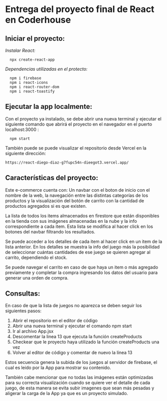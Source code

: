 # Entrega del proyecto final de React en Coderhouse

## Iniciar el proyecto:

_Instalar React:_

```
  npx create-react-app
```

_Dependencias utilizadas en el protecto:_

```
  npm i firebase
  npm i react-icons
  npm i react-router-dom
  npm i react-toastify
```

## Ejecutar la app localmente:

Con el proyecto ya instalado, se debe abrir una nueva terminal y ejecutar el siguiente comando que abrirá el proyecto en el navegador en el puerto localhost:3000 :

```
  npm start
```

También puede se puede visualizar el repositorio desde Vercel en la siguiente dirección:

```
https://react-diego-diaz-g7fupc54n-dieegot3.vercel.app/
```

## Características del proyecto:

Este e-commerce cuenta con: Un navbar con el boton de inicio con el nombre de la web, la navegación entre las distintas categorías de los productos y la visualización del botón de carrito con la cantidad de productos agregados si es que existen.

La lista de todos los items almacenados en firestore que están disponibles en la tienda con sus imágenes almacenadas en la nube y la info correspondiente a cada item. Esta lista se modifica al hacer click en los botones del navbar filtrando los resultados.

Se puede acceder a los detalles de cada item al hacer click en un item de la lista anterior. En los detalles se muestra la info del juego más la posibilidad de seleccionar cuántas cantidades de ese juego se quieren agregar al carrito, dependiendo el stock.

Se puede navegar el carrito en caso de que haya un item o más agregado previamente y completar la compra ingresando los datos del usuario para generar una orden de compra.

## Consultas:

En caso de que la lista de juegos no aparezca se deben seguir los siguientes pasos:

1. Abrir el repositorio en el editor de código
2. Abrir una nueva terminal y ejecutar el comando npm start
3. Ir al archivo App.jsx
4. Descomentar la linea 13 que ejecuta la función createProducts
5. Checkear que le proyecto haya utilizado la función createProducts una vez
6. Volver al editor de código y comentar de nuevo la línea 13

Estos secuencia genera la subida de los juegos al servidor de firebase, el cual es leido por la App para mostrar su contenido.

También cabe mencionar que no todas las imágenes están optimizadas para su correcta visualización cuando se quiere ver el detalle de cada juego, de esta manera se evita subir imagenes que sean más pesadas y aligerar la carga de la App ya que es un proyecto simulado.
